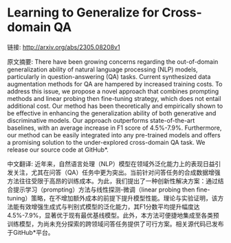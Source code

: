 # Learning to Generalize for Cross-domain QA

链接: http://arxiv.org/abs/2305.08208v1

原文摘要:
There have been growing concerns regarding the out-of-domain generalization
ability of natural language processing (NLP) models, particularly in
question-answering (QA) tasks. Current synthesized data augmentation methods
for QA are hampered by increased training costs. To address this issue, we
propose a novel approach that combines prompting methods and linear probing
then fine-tuning strategy, which does not entail additional cost. Our method
has been theoretically and empirically shown to be effective in enhancing the
generalization ability of both generative and discriminative models. Our
approach outperforms state-of-the-art baselines, with an average increase in F1
score of 4.5%-7.9%. Furthermore, our method can be easily integrated into any
pre-trained models and offers a promising solution to the under-explored
cross-domain QA task. We release our source code at GitHub*.

中文翻译:
近年来，自然语言处理（NLP）模型在领域外泛化能力上的表现日益引发关注，尤其在问答（QA）任务中更为突出。当前针对问答任务的合成数据增强方法往往受限于高昂的训练成本。为此，我们提出了一种创新性解决方案：通过结合提示学习（prompting）方法与线性探测-微调（linear probing then fine-tuning）策略，在不增加额外成本的前提下提升模型性能。理论与实验证明，该方法能有效增强生成式与判别式模型的泛化能力，其F1分数平均提升幅度达4.5%-7.9%，显著优于现有最优基线模型。此外，本方法可便捷地集成至各类预训练模型，为尚未充分探索的跨领域问答任务提供了可行方案。相关源代码已发布于GitHub*平台。



